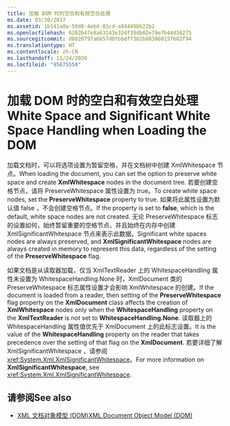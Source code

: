 ```yaml
---
title: 加载 DOM 时的空白和有效空白处理
ms.date: 03/30/2017
ms.assetid: 1b141a0a-50d8-4ebd-83cd-a84449bb22b2
ms.openlocfilehash: 6282b47e8a63143e32df39db02e79e7b44d38275
ms.sourcegitcommit: d8020797a6657d0fbbdff362b80300815f682f94
ms.translationtype: HT
ms.contentlocale: zh-CN
ms.lasthandoff: 11/24/2020
ms.locfileid: "95675550"
---
```

# <a name="white-space-and-significant-white-space-handling-when-loading-the-dom"></a><span data-ttu-id="64aab-102">加载 DOM 时的空白和有效空白处理</span><span class="sxs-lookup"><span data-stu-id="64aab-102">White Space and Significant White Space Handling when Loading the DOM</span></span>

<span data-ttu-id="64aab-103">加载文档时，可以将选项设置为暂留空格，并在文档树中创建 XmlWhitespace  节点。</span><span class="sxs-lookup"><span data-stu-id="64aab-103">When loading the document, you can set the option to preserve white space and create **XmlWhitespace** nodes in the document tree.</span></span> <span data-ttu-id="64aab-104">若要创建空格节点，请将 PreserveWhitespace  属性设置为 true。</span><span class="sxs-lookup"><span data-stu-id="64aab-104">To create white space nodes, set the **PreserveWhitespace** property to true.</span></span> <span data-ttu-id="64aab-105">如果将此属性设置为默认值 false  ，不会创建空格节点。</span><span class="sxs-lookup"><span data-stu-id="64aab-105">If the property is set to **false**, which is the default, white space nodes are not created.</span></span> <span data-ttu-id="64aab-106">无论 PreserveWhitespace  标志的设置如何，始终暂留重要的空格节点，并且始终在内存中创建 XmlSignificantWhitespace  节点来表示此数据。</span><span class="sxs-lookup"><span data-stu-id="64aab-106">Significant white spaces nodes are always preserved, and **XmlSignificantWhitespace** nodes are always created in memory to represent this data, regardless of the setting of the **PreserveWhitespace** flag.</span></span>  
  
 <span data-ttu-id="64aab-107">如果文档是从读取器加载，仅当 XmlTextReader  上的 WhitespaceHandling  属性未设置为 WhitespaceHandling.None  时，XmlDocument  类的 PreserveWhitespace  标志属性设置才会影响 XmlWhitespace  的创建。</span><span class="sxs-lookup"><span data-stu-id="64aab-107">If the document is loaded from a reader, then setting of the **PreserveWhitespace** flag property on the **XmlDocument** class affects the creation of **XmlWhitespace** nodes only when the **WhitespaceHandling** property on the **XmlTextReader** is not set to **WhitespaceHandling.None**.</span></span> <span data-ttu-id="64aab-108">读取器上的 WhitespaceHandling  属性值优先于 XmlDocument  上的此标志设置。</span><span class="sxs-lookup"><span data-stu-id="64aab-108">It is the value of the **WhitespaceHandling** property on the reader that takes precedence over the setting of that flag on the **XmlDocument**.</span></span> <span data-ttu-id="64aab-109">若要详细了解 XmlSignificantWhitespace  ，请参阅 <xref:System.Xml.XmlSignificantWhitespace>。</span><span class="sxs-lookup"><span data-stu-id="64aab-109">For more information on **XmlSignificantWhitespace**, see <xref:System.Xml.XmlSignificantWhitespace>.</span></span>  
  
## <a name="see-also"></a><span data-ttu-id="64aab-110">请参阅</span><span class="sxs-lookup"><span data-stu-id="64aab-110">See also</span></span>

- [<span data-ttu-id="64aab-111">XML 文档对象模型 (DOM)</span><span class="sxs-lookup"><span data-stu-id="64aab-111">XML Document Object Model (DOM)</span></span>](xml-document-object-model-dom.md)

